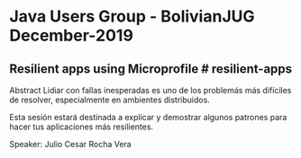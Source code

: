 # Java Users Group - BolivianJUG December-2019

Resilient apps using Microprofile # resilient-apps
--------------------------------------------------------------------------------------

Abstract
Lidiar con fallas inesperadas es uno de los problemás más difíciles de resolver, especialmente en ambientes distribuidos.

Esta sesión estará destinada a explicar y demostrar algunos patrones para hacer tus aplicaciones más resilientes.

Speaker: Julio Cesar Rocha Vera
